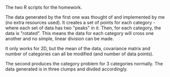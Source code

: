 The two R scripts for the homework.

The data generated by the first one was thought of and implemented by me (no extra resources used). It creates a set of points for each category - where each set of data has two "peaks" in it. Then, for each category, the data is "rotated". This means the data for each category will cross one another and no simple, linear division can be made. 

It only works for 2D, but the mean of the data, covariance matrix and number of categories can all be modified (and number of data points).


The second produces the category problem for 3 categories normally. The data generated is in three clumps and divded accordingly.
